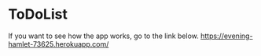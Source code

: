 # ToDoList
If you want to see how the app works, go to the link below.
  https://evening-hamlet-73625.herokuapp.com/
